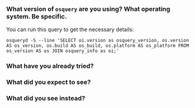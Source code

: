 <!--

Thanks for filing an issue!

If this is a usage or deployment question, and not a bug report,
please asking it in one of our community supported channel.

StackOverflow: https://stackoverflow.com/tags/osquery
Reddit: https://www.reddit.com/r/osquery/

Slack: https://osquery-slack.herokuapp.com/

If this is a feature request or request for comment, just delete everything here and write
out the request, providing as much context as you can.

-->

### What version of `osquery` are you using? What operating system. Be specific.
You can run this query to get the necessary details: 
```
osqueryd -S --line 'SELECT oi.version as osquery_version, os.version AS os_version, os.build AS os_build, os.platform AS os_platform FROM os_version AS os JOIN osquery_info as oi;'
```

### What have you already tried?

### What did you expect to see?

### What did you see instead?
